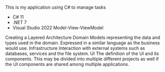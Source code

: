 This is my application using C# to manage tasks
- C# 11
- .NET 7
- Visual Studio 2022
Model-View-ViewModel

Creating a Layered Architecture
Domain
Models representing the data and types used in the domain. Expressed in a similar language
as the business would use.
Infrastructure
Interaction with external systems such as databases, services and the file system.
UI
The definition of the UI and its components. This may be divided into multiple different
projects as well if the UI components are shared among multiple applications.